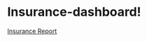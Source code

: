 # Insurance-dashboard!
[Insurance Report](https://github.com/user-attachments/assets/3ef731f5-415d-4b88-ae21-17c3820760ff)
